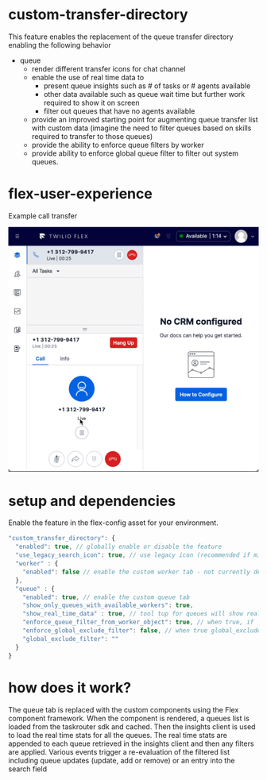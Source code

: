 # custom-transfer-directory
This feature enables the replacement of the queue transfer directory enabling the following behavior

- queue
  - render different transfer icons for chat channel
  - enable the use of real time data to 
      - present queue insights such as # of tasks or # agents available
      - other data available such as queue wait time but further work required to show it on screen
      - filter out queues that have no agents available
  - provide an improved starting point for augmenting queue transfer list with custom data (imagine the need to filter queues based on skills required to transfer to those queues)
  - provide the ability to enforce queue filters by worker
  - provide ability to enforce global queue filter to filter out system queues.


# flex-user-experience

Example call transfer

![alt text](screenshots/flex-user-experience-queue-transfer.gif)


# setup and dependencies

Enable the feature in the flex-config asset for your environment. 

``` javascript
"custom_transfer_directory": {
  "enabled": true, // globally enable or disable the feature
  "use_legacy_search_icon": true, // use legacy icon (recommended if mixing queue overrided with OOTB overrride)
  "worker" : {
    "enabled": false // enable the custom worker tab - not currently developed, still to come
  },
  "queue" : {
    "enabled": true, // enable the custom queue tab
    "show_only_queues_with_available_workers": true, 
    "show_real_time_data" : true, // tool tup for queues will show real time data instead of queue name
    "enforce_queue_filter_from_worker_object": true, // when true, if `worker.attributes.enforcedQueueFilter` is present, it will be enforced, otherwise ignored
    "enforce_global_exclude_filter": false, // when true global_exclude_filter will be applied to exclude any queues matching the filter
    "global_exclude_filter": ""
  }
}
```


# how does it work?

The queue tab is replaced with the custom components using the Flex component framework.  When the component is rendered, a queues list is loaded from the taskrouter sdk and cached.  Then the insights client is used to load the real time stats for all the queues.  The real time stats are appended to each queue retrieved in the insights client and then any filters are applied.  Various events trigger a re-evaluation of the filtered list including queue updates (update, add or remove) or an entry into the search field
